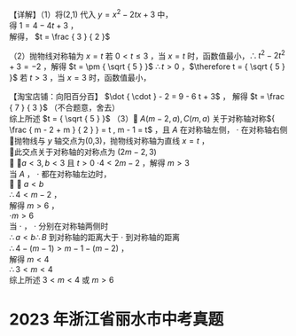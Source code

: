 【详解】（1）将(2,1) 代入 $y = x ^ { 2 } - 2 t x + 3$ 中，  
得 $1 = 4 - 4 t + 3$ ，  
解得， $t = \frac { 3 } { 2 }$

（2）抛物线对称轴为 $x = t$ 若 $0 < t \leq 3$ ，当 $x = t$ 时，函数值最小，$\therefore t ^ { 2 } - 2 t ^ { 2 } + 3 = - 2$ ，解得 $t = \pm { \sqrt { 5 } }$ $\therefore t > 0$ ，$\therefore t = { \sqrt { 5 } }$ 若 $t > 3$ ，当 $x = 3$ 时，函数值最小，

【淘宝店铺：向阳百分百】 $\dot { \cdot } - 2 = 9 - 6 t + 3$ ，
解得 $t = \frac { 7 } { 3 }$ （不合题意，舍去）  
综上所述 $t = { \sqrt { 5 } }$ （3） $A ( m - 2 , a ) , C ( m , a )$ 关于对称轴对称${ \frac { m - 2 + m } { 2 } } = t , m - 1 = t$ ，且 $A$ 在对称轴左侧， $\cdot$ 在对称轴右侧  
抛物线与 $y$ 轴交点为(0,3)，抛物线对称轴为直线 $x = t$ ，  
此交点关于对称轴的对称点为 $( 2 m - 2 , 3 )$   
 $\cdot a < 3 , b < 3$ 且 $t > 0$ $\cdot 4 < 2 m - 2$ ，解得 $m > 3$   
当 $A$ ， $\cdot$ 都在对称轴左边时，  
 $\cdot \ a < b$   
$\therefore 4 < m - 2$ ，  
解得 $m > 6$ ，  
$\cdot m > 6$   
当 $\cdot$ ， $\cdot$ 分别在对称轴两侧时  
$\therefore a < b \therefore B$ 到对称轴的距离大于 $\cdot$ 到对称轴的距离  
$\therefore 4 - ( m - 1 ) > m - 1 - ( m - 2 )$ ，  
解得 $m < 4$   
$\therefore 3 < m < 4$   
综上所述 $3 < m < 4$ 或 $m > 6$

# 2023 年浙江省丽水市中考真题
